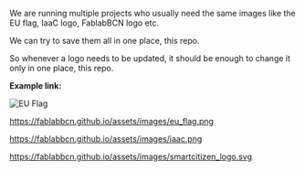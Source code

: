 We are running multiple projects who usually need the same images like the EU flag, IaaC logo, FablabBCN logo etc.

We can try to save them all in one place, this repo.

So whenever a logo needs to be updated, it should be enough to change it only in one place, this repo.



**Example link:**

![EU Flag](https://fablabbcn.github.io/assets/images/eu_flag.png)

https://fablabbcn.github.io/assets/images/eu_flag.png

https://fablabbcn.github.io/assets/images/iaac.png

https://fablabbcn.github.io/assets/images/smartcitizen_logo.svg

